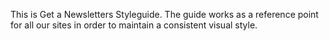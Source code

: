 <p class="ingress">
    This is Get a Newsletters Styleguide. The guide works as a reference point for all
    our sites in order to maintain a consistent visual style.
</p>